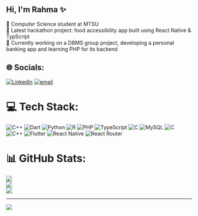 ## Hi, I'm Rahma ✨

🧠 Computer Science student at MTSU<br>
🍇 Latest hackathon project: food accessibility app built using React Native & TypScript<br>
🏦 Currently working on a DBMS group project, developing a personal banking app and learning PHP for its backend<br>

## 🌐 Socials:
[![LinkedIn](https://img.shields.io/badge/LinkedIn-%230077B5.svg?logo=linkedin&logoColor=white)](https://linkedin.com/in/rahma-seid) [![email](https://img.shields.io/badge/Email-D14836?logo=gmail&logoColor=white)](mailto:seidrahma6@gmail.com) 

# 💻 Tech Stack:
![C++](https://img.shields.io/badge/c++-%2300599C.svg?style=for-the-badge&logo=c%2B%2B&logoColor=white) ![Dart](https://img.shields.io/badge/dart-%230175C2.svg?style=for-the-badge&logo=dart&logoColor=white) ![Python](https://img.shields.io/badge/python-3670A0?style=for-the-badge&logo=python&logoColor=ffdd54) ![R](https://img.shields.io/badge/r-%23276DC3.svg?style=for-the-badge&logo=r&logoColor=white) ![PHP](https://img.shields.io/badge/php-%23777BB4.svg?style=for-the-badge&logo=php&logoColor=white) ![TypeScript](https://img.shields.io/badge/typescript-%23007ACC.svg?style=for-the-badge&logo=typescript&logoColor=white) ![C](https://img.shields.io/badge/c-%2300599C.svg?style=for-the-badge&logo=c&logoColor=white) ![MySQL](https://img.shields.io/badge/mysql-4479A1.svg?style=for-the-badge&logo=mysql&logoColor=white) ![C](https://img.shields.io/badge/c-%2300599C.svg?style=for-the-badge&logo=c&logoColor=white) ![C++](https://img.shields.io/badge/c++-%2300599C.svg?style=for-the-badge&logo=c%2B%2B&logoColor=white) ![Flutter](https://img.shields.io/badge/Flutter-%2302569B.svg?style=for-the-badge&logo=Flutter&logoColor=white) ![React Native](https://img.shields.io/badge/react_native-%2320232a.svg?style=for-the-badge&logo=react&logoColor=%2361DAFB) ![React Router](https://img.shields.io/badge/React_Router-CA4245?style=for-the-badge&logo=react-router&logoColor=white)
# 📊 GitHub Stats:
![](https://github-readme-stats.vercel.app/api?username=rahmaseid&theme=transparent&hide_border=false&include_all_commits=false&count_private=false)<br/>
![](https://nirzak-streak-stats.vercel.app/?user=rahmaseid&theme=transparent&hide_border=false)<br/>
![](https://github-readme-stats.vercel.app/api/top-langs/?username=rahmaseid&theme=transparent&hide_border=false&include_all_commits=false&count_private=false&layout=compact)


---
[![](https://visitcount.itsvg.in/api?id=rahmaseid&icon=6&color=1)](https://visitcount.itsvg.in)

<!-- Proudly created with GPRM ( https://gprm.itsvg.in ) -->
